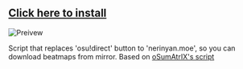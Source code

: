 ## **[Click here to install](https://greasyfork.org/scripts/467509-kitsu-moe-dl-mirror/code/kitsumoe%20dl%20mirror.user.js)**

![Preivew](https://media.discordapp.net/attachments/1084422130046865479/1113141453678444605/Rh4w7tg.png)

Script that replaces 'osu!direct' button to 'nerinyan.moe', so you can download beatmaps from mirror.
Based on [oSumAtrIX's script](https://gist.github.com/oSumAtrIX/94d79f87e413f1a79d8b15ecd083e5a6)
